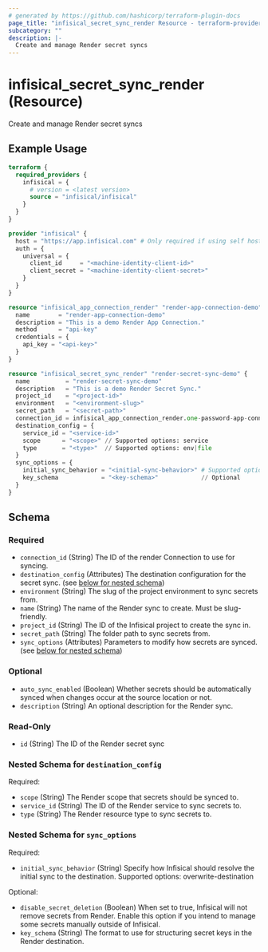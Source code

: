 ```yaml
---
# generated by https://github.com/hashicorp/terraform-plugin-docs
page_title: "infisical_secret_sync_render Resource - terraform-provider-infisical"
subcategory: ""
description: |-
  Create and manage Render secret syncs
---
```


# infisical_secret_sync_render (Resource)

Create and manage Render secret syncs

## Example Usage

```terraform
terraform {
  required_providers {
    infisical = {
      # version = <latest version>
      source = "infisical/infisical"
    }
  }
}

provider "infisical" {
  host = "https://app.infisical.com" # Only required if using self hosted instance of Infisical, default is https://app.infisical.com
  auth = {
    universal = {
      client_id     = "<machine-identity-client-id>"
      client_secret = "<machine-identity-client-secret>"
    }
  }
}

resource "infisical_app_connection_render" "render-app-connection-demo" {
  name        = "render-app-connection-demo"
  description = "This is a demo Render App Connection."
  method      = "api-key"
  credentials = {
    api_key = "<api-key>"
  }
}

resource "infisical_secret_sync_render" "render-secret-sync-demo" {
  name          = "render-secret-sync-demo"
  description   = "This is a demo Render Secret Sync."
  project_id    = "<project-id>"
  environment   = "<environment-slug>"
  secret_path   = "<secret-path>"
  connection_id = infisical_app_connection_render.one-password-app-connection-demo.id
  destination_config = {
    service_id = "<service-id>"
    scope      = "<scope>" // Supported options: service
    type       = "<type>"  // Supported options: env|file
  }
  sync_options = {
    initial_sync_behavior = "<initial-sync-behavior>" # Supported options: overwrite-destination|import-prioritize-source|import-prioritize-destination
    key_schema            = "<key-schema>"            // Optional
  }
}
```

<!-- schema generated by tfplugindocs -->
## Schema

### Required

- `connection_id` (String) The ID of the render Connection to use for syncing.
- `destination_config` (Attributes) The destination configuration for the secret sync. (see [below for nested schema](#nestedatt--destination_config))
- `environment` (String) The slug of the project environment to sync secrets from.
- `name` (String) The name of the Render sync to create. Must be slug-friendly.
- `project_id` (String) The ID of the Infisical project to create the sync in.
- `secret_path` (String) The folder path to sync secrets from.
- `sync_options` (Attributes) Parameters to modify how secrets are synced. (see [below for nested schema](#nestedatt--sync_options))

### Optional

- `auto_sync_enabled` (Boolean) Whether secrets should be automatically synced when changes occur at the source location or not.
- `description` (String) An optional description for the Render sync.

### Read-Only

- `id` (String) The ID of the Render secret sync

<a id="nestedatt--destination_config"></a>
### Nested Schema for `destination_config`

Required:

- `scope` (String) The Render scope that secrets should be synced to.
- `service_id` (String) The ID of the Render service to sync secrets to.
- `type` (String) The Render resource type to sync secrets to.


<a id="nestedatt--sync_options"></a>
### Nested Schema for `sync_options`

Required:

- `initial_sync_behavior` (String) Specify how Infisical should resolve the initial sync to the destination. Supported options: overwrite-destination

Optional:

- `disable_secret_deletion` (Boolean) When set to true, Infisical will not remove secrets from Render. Enable this option if you intend to manage some secrets manually outside of Infisical.
- `key_schema` (String) The format to use for structuring secret keys in the Render destination.
